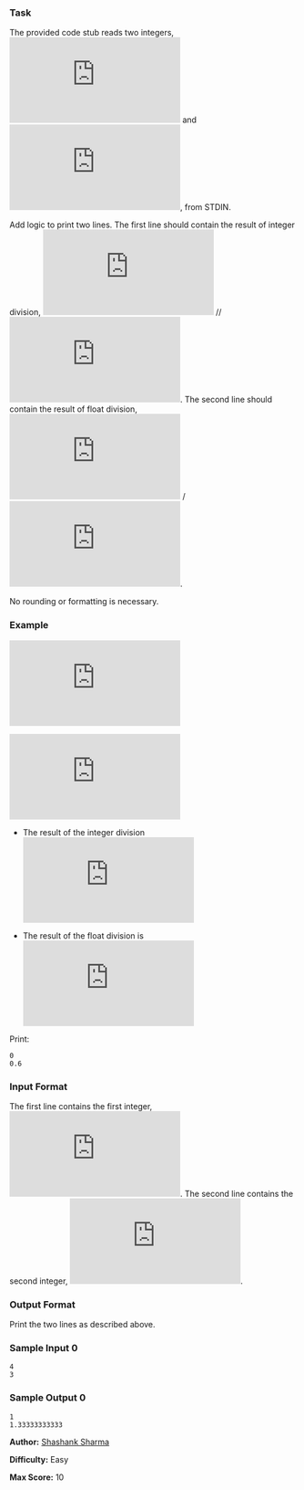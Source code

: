 ### Task

The provided code stub reads two integers, ![equation](https://latex.codecogs.com/gif.latex?a) and ![equation](https://latex.codecogs.com/gif.latex?b), from STDIN.

Add logic to print two lines. The first line should contain the result of integer division, ![equation](https://latex.codecogs.com/gif.latex?a) // ![equation](https://latex.codecogs.com/gif.latex?b). The second line should contain the result of float division, ![equation](https://latex.codecogs.com/gif.latex?a) / ![equation](https://latex.codecogs.com/gif.latex?b).

No rounding or formatting is necessary.

### Example

![equation](https://latex.codecogs.com/gif.latex?a%20%3D%203)

![equation](https://latex.codecogs.com/gif.latex?b%20%3D%205)

- The result of the integer division ![equation](https://latex.codecogs.com/gif.latex?3%20//%205%20%3D%200)

- The result of the float division is ![equation](https://latex.codecogs.com/gif.latex?3%20/%205%20%3D%200.6)

Print:

```
0
0.6
```

### Input Format

The first line contains the first integer, ![equation](https://latex.codecogs.com/gif.latex?a).
The second line contains the second integer, ![equation](https://latex.codecogs.com/gif.latex?b).

### Output Format

Print the two lines as described above.

### Sample Input 0

```
4
3
```

### Sample Output 0

```
1
1.33333333333
```

**Author:** [Shashank Sharma](https://www.hackerrank.com/profile/shashank21j)

**Difficulty:** Easy

**Max Score:** 10
